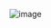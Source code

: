 ![image](https://github.com/karinz112/to-do-list/assets/64262016/2989841b-8309-4f63-8096-8c825468eba5)
